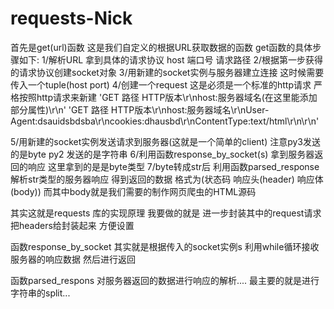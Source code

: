 # requests-Nick

首先是get(url)函数
这是我们自定义的根据URL获取数据的函数
get函数的具体步骤如下:
1/解析URL  拿到具体的请求协议 host  端口号  请求路径
2/根据第一步获得的请求协议创建socket对象
3/用新建的socket实例与服务器建立连接  这时候需要传入一个tuple(host port)
4/创建一个request  这是必须是一个标准的http请求 严格按照http请求来新建
'GET 路径 HTTP版本\r\nhost:服务器域名(在这里能添加部分属性)\r\n'
'GET 路径 HTTP版本\r\nhost:服务器域名\r\nUser-Agent:dsauidsbdsba\r\ncookies:dhausbd\r\nContentType:text/html\r\n\r\n'

5/用新建的socket实例发送请求到服务器(这就是一个简单的client) 注意py3发送的是byte py2 发送的是字符串
6/利用函数response_by_socket(s) 拿到服务器返回的响应  这里拿到的是是byte类型
7/byte转成str后  利用函数parsed_response解析str类型的服务器响应 得到返回的数据
格式为(状态码 响应头(header) 响应体(body))  而其中body就是我们需要的制作网页爬虫的HTML源码

其实这就是requests 库的实现原理
我要做的就是 进一步封装其中的request请求 把headers给封装起来  方便设置

函数response_by_socket
其实就是根据传入的socket实例s  利用while循环接收服务器的响应数据
然后进行返回

函数parsed_respons
对服务器返回的数据进行响应的解析....
最主要的就是进行字符串的split...
